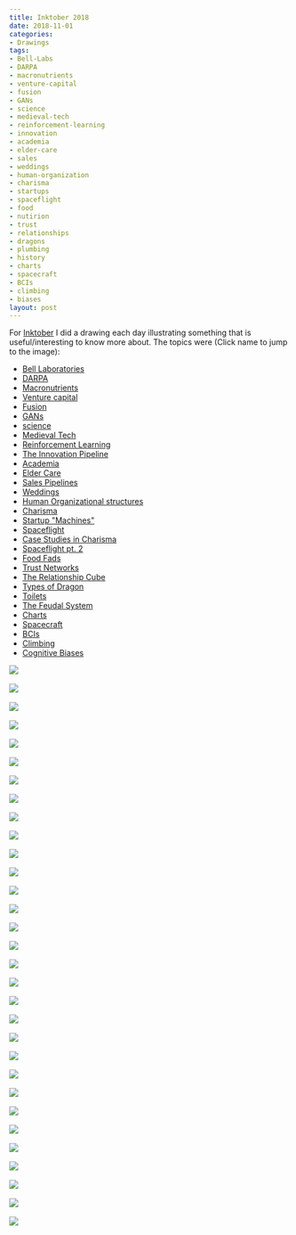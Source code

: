 ```yaml
---
title: Inktober 2018
date: 2018-11-01
categories:
- Drawings
tags:
- Bell-Labs
- DARPA
- macronutrients
- venture-capital
- fusion
- GANs
- science
- medieval-tech
- reinforcement-learning
- innovation
- academia
- elder-care
- sales
- weddings
- human-organization
- charisma
- startups
- spaceflight
- food
- nutirion
- trust
- relationships
- dragons
- plumbing
- history
- charts
- spacecraft
- BCIs
- climbing
- biases
layout: post
---
```

For [Inktober](https://inktober.com/) I did a drawing each day illustrating something that is useful/interesting to know more about. The topics were (Click name to jump to the image):
- [Bell Laboratories](#bell)
- [DARPA](#darpa)
- [Macronutrients](#macronutients)
- [Venture capital](#vc)
- [Fusion](#fusion)
- [GANs](#gans)
- [science](#science)
- [Medieval Tech](#medieval-tech)
- [Reinforcement Learning](#reinforcement-learning)
- [The Innovation Pipeline](#innovation-pipeline)
- [Academia](#academia)
- [Elder Care](#elder-care)
- [Sales Pipelines](#sales-pipelines)
- [Weddings](#weddings)
- [Human Organizational structures](#human-org)
- [Charisma](#charisma)
- [Startup "Machines"](#startup-machines)
- [Spaceflight](#spaceflight)
- [Case Studies in Charisma](#charisma-studies)
- [Spaceflight pt. 2](#spaceflight-2)
- [Food Fads](#food-fads)
- [Trust Networks](#trust)
- [The Relationship Cube](#relationships)
- [Types of Dragon](#dragons)
- [Toilets](#toilets)
- [The Feudal System](#feudal-system)
- [Charts](#charts)
- [Spacecraft](#spacecraft)
- [BCIs](#bcis)
- [Climbing](#climbing)
- [Cognitive Biases](#biases)

<div><a target="_blank" href="https://s3-us-west-1.amazonaws.com/zaaron-personal/IMG_3674.jpg" name="bell" target="_blank" href="" >
<img style="max-width:400px" src="https://s3-us-west-1.amazonaws.com/zaaron-personal/IMG_3674.jpg"/>
</a></div>
<br>
<div><a target="_blank" href="https://s3-us-west-1.amazonaws.com/zaaron-personal/IMG_3685.jpg" name="darpa"><img style="max-width:400px" src="https://s3-us-west-1.amazonaws.com/zaaron-personal/IMG_3685.jpg"/></a></div><br>
<div><a target="_blank" href="https://s3-us-west-1.amazonaws.com/zaaron-personal/IMG_3698.jpg" name="macronutrients"><img style="max-width:400px" src="https://s3-us-west-1.amazonaws.com/zaaron-personal/IMG_3698.jpg"/></a></div><br>
<div><a target="_blank" href="https://s3-us-west-1.amazonaws.com/zaaron-personal/IMG_3707.jpg" name="vc"><img style="max-width:400px" src="https://s3-us-west-1.amazonaws.com/zaaron-personal/IMG_3707.jpg"/></a></div><br>
<div><a target="_blank" href="https://s3-us-west-1.amazonaws.com/zaaron-personal/IMG_3713.jpg" name="fusion"><img style="max-width:400px" src="https://s3-us-west-1.amazonaws.com/zaaron-personal/IMG_3713.jpg"/></a></div><br>
<div><a target="_blank" href="https://s3-us-west-1.amazonaws.com/zaaron-personal/IMG_3718.jpg" name="gans"><img style="max-width:400px" src="https://s3-us-west-1.amazonaws.com/zaaron-personal/IMG_3718.jpg"/></a></div><br>
<div><a target="_blank" href="https://s3-us-west-1.amazonaws.com/zaaron-personal/IMG_3724.jpg" name="science"><img style="max-width:400px" src="https://s3-us-west-1.amazonaws.com/zaaron-personal/IMG_3724.jpg"/></a></div><br>
<div><a target="_blank" href="https://s3-us-west-1.amazonaws.com/zaaron-personal/IMG_3728.jpg" name="medieval-tech"><img style="max-width:400px" src="https://s3-us-west-1.amazonaws.com/zaaron-personal/IMG_3728.jpg"/></a></div><br>
<div><a target="_blank" href="https://s3-us-west-1.amazonaws.com/zaaron-personal/IMG_3731.jpg" name="reinforcement-learning"><img style="max-width:400px" src="https://s3-us-west-1.amazonaws.com/zaaron-personal/IMG_3731.jpg"/></a></div><br>
<div><a target="_blank" href="https://s3-us-west-1.amazonaws.com/zaaron-personal/IMG_3737.jpg" name="innovation-pipeline"><img style="max-width:400px" src="https://s3-us-west-1.amazonaws.com/zaaron-personal/IMG_3737.jpg"/></a></div><br>
<div><a target="_blank" href="https://s3-us-west-1.amazonaws.com/zaaron-personal/IMG_3742.jpg" name="academia"><img style="max-width:400px" src="https://s3-us-west-1.amazonaws.com/zaaron-personal/IMG_3742.jpg"/></a></div><br>
<div><a target="_blank" href="https://s3-us-west-1.amazonaws.com/zaaron-personal/IMG_3744.jpg" name="elder-care"><img style="max-width:400px" src="https://s3-us-west-1.amazonaws.com/zaaron-personal/IMG_3744.jpg"/></a></div><br>
<div><a target="_blank" href="https://s3-us-west-1.amazonaws.com/zaaron-personal/IMG_3754.jpg" name="sales-pipelines"><img style="max-width:400px" src="https://s3-us-west-1.amazonaws.com/zaaron-personal/IMG_3754.jpg"/></a></div><br>
<div><a target="_blank" href="https://s3-us-west-1.amazonaws.com/zaaron-personal/IMG_3766.jpg" name="weddings"><img style="max-width:400px" src="https://s3-us-west-1.amazonaws.com/zaaron-personal/IMG_3766.jpg" class="rotatified"/></a></div><br>
<div><a target="_blank" href="" name="human-org"><img style="max-width:400px" src="https://s3-us-west-1.amazonaws.com/zaaron-personal/IMG_3773.jpg"/></a></div><br>
<div><a target="_blank" href="" name="charisma"><img style="max-width:400px" src="https://s3-us-west-1.amazonaws.com/zaaron-personal/IMG_3775.jpg"/></a></div><br>
<div><a target="_blank" href="https://s3-us-west-1.amazonaws.com/zaaron-personal/IMG_3779.jpg" name="startup-machines"><img style="max-width:400px" src="https://s3-us-west-1.amazonaws.com/zaaron-personal/IMG_3779.jpg"/></a></div><br>
<div><a target="_blank" href="https://s3-us-west-1.amazonaws.com/zaaron-personal/IMG_3786.jpg" name="spaceflight"><img style="max-width:400px" src="https://s3-us-west-1.amazonaws.com/zaaron-personal/IMG_3786.jpg"/></a></div><br>
<div><a target="_blank" href="https://s3-us-west-1.amazonaws.com/zaaron-personal/IMG_3805.jpg" name="charisma-studies"><img style="max-width:400px" src="https://s3-us-west-1.amazonaws.com/zaaron-personal/IMG_3805.jpg"/></a></div><br>
<div><a target="_blank" href="https://s3-us-west-1.amazonaws.com/zaaron-personal/IMG_3812.jpg" name="spaceflight-2"><img style="max-width:400px" src="https://s3-us-west-1.amazonaws.com/zaaron-personal/IMG_3812.jpg"/></a></div><br>
<div><a target="_blank" href="https://s3-us-west-1.amazonaws.com/zaaron-personal/IMG_3819.jpg" name="food-fads"><img style="max-width:400px" src="https://s3-us-west-1.amazonaws.com/zaaron-personal/IMG_3819.jpg"/></a></div><br>
<div><a target="_blank" href="https://s3-us-west-1.amazonaws.com/zaaron-personal/IMG_3824.jpg" name="trust"><img style="max-width:400px" src="https://s3-us-west-1.amazonaws.com/zaaron-personal/IMG_3824.jpg"/></a></div><br>
<div><a target="_blank" href="https://s3-us-west-1.amazonaws.com/zaaron-personal/IMG_3826.jpg" name="relationships"><img style="max-width:400px" src="https://s3-us-west-1.amazonaws.com/zaaron-personal/IMG_3826.jpg"/></a></div><br>
<div><a target="_blank" href="https://s3-us-west-1.amazonaws.com/zaaron-personal/IMG_3838.jpg" name="dragons"><img style="max-width:400px" src="https://s3-us-west-1.amazonaws.com/zaaron-personal/IMG_3838.jpg"/></a></div><br>
<div><a target="_blank" href="https://s3-us-west-1.amazonaws.com/zaaron-personal/IMG_3842.jpg" name="toilets"><img style="max-width:400px" src="https://s3-us-west-1.amazonaws.com/zaaron-personal/IMG_3842.jpg"/></a></div><br>
<div><a target="_blank" href="https://s3-us-west-1.amazonaws.com/zaaron-personal/IMG_3846.jpg" name="feudal-system"><img style="max-width:400px" src="https://s3-us-west-1.amazonaws.com/zaaron-personal/IMG_3846.jpg"/></a></div><br>
<div><a target="_blank" href="https://s3-us-west-1.amazonaws.com/zaaron-personal/IMG_3848.jpg" name="charts"><img style="max-width:400px" src="https://s3-us-west-1.amazonaws.com/zaaron-personal/IMG_3848.jpg"/></a></div><br>
<div><a target="_blank" href="https://s3-us-west-1.amazonaws.com/zaaron-personal/IMG_3854.jpg" name="spacecraft"><img style="max-width:400px" src="https://s3-us-west-1.amazonaws.com/zaaron-personal/IMG_3854.jpg"/></a></div><br>
<div><a target="_blank" href="https://s3-us-west-1.amazonaws.com/zaaron-personal/IMG_3857.jpg" name="bcis"><img style="max-width:400px" src="https://s3-us-west-1.amazonaws.com/zaaron-personal/IMG_3857.jpg"/></a></div><br>
<div><a target="_blank" href="https://s3-us-west-1.amazonaws.com/zaaron-personal/IMG_3859.jpg" name="climbing"><img style="max-width:400px" src="https://s3-us-west-1.amazonaws.com/zaaron-personal/IMG_3859.jpg"/></a></div><br>
<div><a target="_blank" href="https://s3-us-west-1.amazonaws.com/zaaron-personal/IMG_3870.jpg" name="biases"><img style="max-width:400px" src="https://s3-us-west-1.amazonaws.com/zaaron-personal/IMG_3870.jpg"/></a></div><br>
